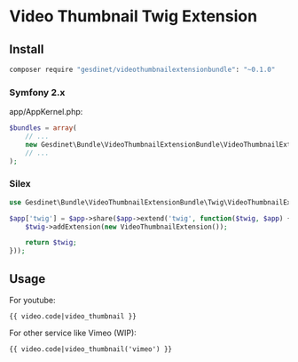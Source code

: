 # Video Thumbnail Twig Extension

## Install

```bash
composer require "gesdinet/videothumbnailextensionbundle": "~0.1.0"
```

### Symfony 2.x

app/AppKernel.php:

```php
$bundles = array(
    // ...
    new Gesdinet\Bundle\VideoThumbnailExtensionBundle\VideoThumbnailExtensionBundle(),
    // ...
);
```

### Silex

```php
use Gesdinet\Bundle\VideoThumbnailExtensionBundle\Twig\VideoThumbnailExtension;

$app['twig'] = $app->share($app->extend('twig', function($twig, $app) {
    $twig->addExtension(new VideoThumbnailExtension());

    return $twig;
}));
```

## Usage

For youtube:

```twig
{{ video.code|video_thumbnail }}
```

For other service like Vimeo (WIP):

```twig
{{ video.code|video_thumbnail('vimeo') }}
```

